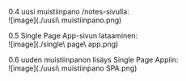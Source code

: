 0.4 uusi muistiinpano /notes-sivulla:  
![image](./uusi\ muistiinpano.png)

0.5 Single Page App-sivun lataaminen:  
![image](./single\ page\ app.png)

0.6 uuden muistiinpanon lisäys Single Page Appiin:  
![image](./uusi\ muistiinpano SPA.png)
